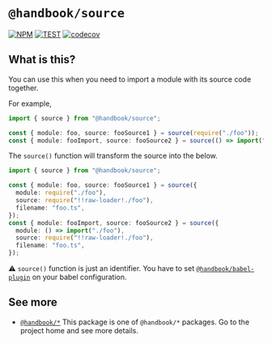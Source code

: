 # `@handbook/source`

[![NPM](https://img.shields.io/npm/v/@handbook/source.svg)](https://www.npmjs.com/package/@handbook/source)
[![TEST](https://github.com/rocket-hangar/handbook/workflows/Test/badge.svg)](https://github.com/rocket-hangar/handbook/actions?query=workflow%3ATest)
[![codecov](https://codecov.io/gh/rocket-hangar/handbook/branch/master/graph/badge.svg)](https://codecov.io/gh/rocket-hangar/handbook)

## What is this?

You can use this when you need to import a module with its source code together.

For example,

```ts
import { source } from "@handbook/source";

const { module: foo, source: fooSource1 } = source(require("./foo"));
const { module: fooImport, source: fooSource2 } = source(() => import("./foo"));
```

The `source()` function will transform the source into the below.

```ts
import { source } from "@handbook/source";

const { module: foo, source: fooSource1 } = source({
  module: require("./foo"),
  source: require("!!raw-loader!./foo"),
  filename: "foo.ts",
});
const { module: fooImport, source: fooSource2 } = source({
  module: () => import("./foo"),
  source: require("!!raw-loader!./foo"),
  filename: "foo.ts",
});
```

⚠️ `source()` function is just an identifier. You have to set [`@handbook/babel-plugin`](https://www.npmjs.com/package/@handbook/babel-plugin) on your babel configuration.

## See more

- [`@handbook/*`](https://github.com/rocket-hangar/handbook) This package is one of `@handbook/*` packages. Go to the project home and see more details.
